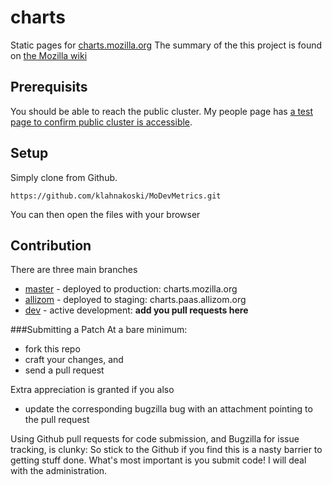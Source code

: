 charts
======
Static pages for [charts.mozilla.org](http://charts.mozilla.org/) The summary
of the this project is found on [the Mozilla wiki](https://wiki.mozilla.org/Auto-tools/Projects/Charts#Overview_of_charts.mozilla.org)


Prerequisits
------------

You should be able to reach the public cluster.  My people page has [a test page to confirm public cluster is accessible](http://people.mozilla.org/~klahnakoski/modevmetrics/Tutorial01-Minimum.html).


Setup
-----

Simply clone from Github.

    https://github.com/klahnakoski/MoDevMetrics.git

You can then open the files with your browser


Contribution
------------

There are three main branches

  * [master](https://github.com/mozilla/charts/tree/master) - deployed to production: charts.mozilla.org
  * [allizom](https://github.com/mozilla/charts/tree/allizom) - deployed to staging: charts.paas.allizom.org
  * [dev](https://github.com/mozilla/charts/tree/dev) - active development: **add you pull requests here**

###Submitting a Patch
At a bare minimum:

  * fork this repo
  * craft your changes, and
  * send a pull request

Extra appreciation is granted if you also

  * update the corresponding bugzilla bug with an attachment pointing to the
  pull request

Using Github pull requests for code submission, and Bugzilla for issue
tracking, is clunky:  So stick to the Github if you find this is a nasty
barrier to getting stuff done.  What's most important is you submit code!
I will deal with the administration.

